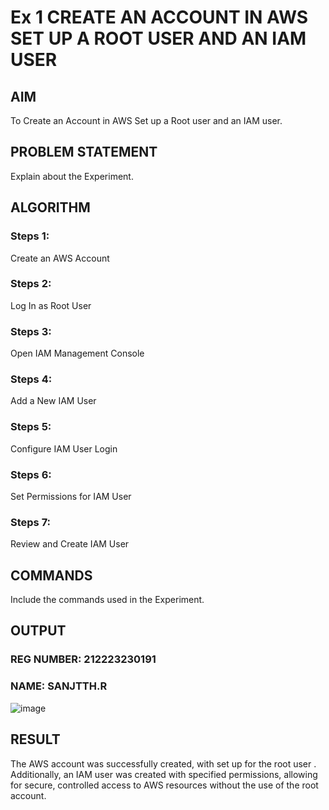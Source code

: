 # Ex 1 CREATE AN  ACCOUNT IN AWS SET UP A ROOT USER AND AN IAM USER
## AIM
To Create an Account in AWS Set up a Root user and an IAM user.
## PROBLEM STATEMENT
Explain about the Experiment.
## ALGORITHM
### Steps 1:
Create an AWS Account
### Steps 2:
Log In as Root User
### Steps 3:
Open IAM Management Console
### Steps 4:
Add a New IAM User
### Steps 5:
Configure IAM User Login
### Steps 6:
Set Permissions for IAM User
### Steps 7:
Review and Create IAM User
## COMMANDS
Include the commands used in the Experiment.

## OUTPUT
### REG NUMBER: 212223230191
### NAME: SANJTTH.R
![image](https://github.com/user-attachments/assets/bdb49763-474c-4d28-9c3c-75b82ed28b17)


## RESULT
The AWS account was successfully created, with set up for the root user . Additionally, an IAM user was created with specified permissions, allowing for secure, controlled access to AWS resources without the use of the root account.

  
